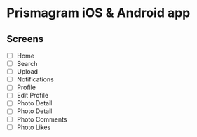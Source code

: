 # Prismagram iOS & Android app

## Screens
- [ ] Home
- [ ] Search
- [ ] Upload
- [ ] Notifications
- [ ] Profile
- [ ] Edit Profile
- [ ] Photo Detail
- [ ] Photo Detail
- [ ] Photo Comments
- [ ] Photo Likes